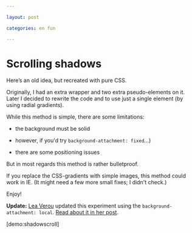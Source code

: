 ```yaml
---

layout: post

categories: en fun

---
```


# Scrolling shadows

Here’s an old idea, but recreated with pure CSS.

Originally, I had an extra wrapper and two extra pseudo-elements on it. Later I decided to rewrite the code and to use just a single element (by using radial gradients).

While this method is simple, there are some limitations: 

* the background must be solid
 - however, if you'd try `background-attachment: fixed`…)
* there are some positioning issues

But in most regards this method is rather bulletproof. 

If you replace the CSS-gradients with simple images, this method could work in IE. (It might need a few more small fixes; I didn't check.)

Enjoy!

**Update:** [Lea Verou](https://twitter.com/leaverou) updated this experiment using the `background-attachment: local`. [Read about it in her post](http://lea.verou.me/2012/04/background-attachment-local/).

[demo:shadowscroll]